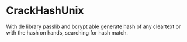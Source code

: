 # CrackHashUnix
With de library passlib and bcrypt able generate hash of any cleartext or with the hash on hands, searching for hash match.
